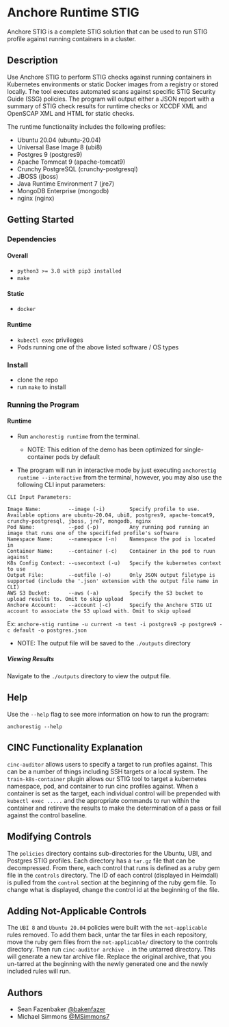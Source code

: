 # Anchore Runtime STIG

Anchore STIG is a complete STIG solution that can be used to run STIG profile against running containers in a cluster.

## Description

Use Anchore STIG to perform STIG checks against running containers in Kubernetes environments or static Docker images from a registry or stored locally. The tool executes automated scans against specific STIG Security Guide (SSG) policies. The program will output either a JSON report with a summary of STIG check results for runtime checks or XCCDF XML and OpenSCAP XML and HTML for static checks. 

The runtime functionality includes the following profiles:

* Ubuntu 20.04 (ubuntu-20.04)
* Universal Base Image 8 (ubi8)
* Postgres 9 (postgres9)
* Apache Tommcat 9 (apache-tomcat9)
* Crunchy PostgreSQL (crunchy-postgresql)
* JBOSS (jboss)
* Java Runtime Environment 7 (jre7)
* MongoDB Enterprise (mongodb)
* nginx (nginx)

## Getting Started

### Dependencies

#### Overall
* `python3 >= 3.8 with pip3 installed`
* `make`

#### Static
* `docker`

#### Runtime
* `kubectl exec` privileges
* Pods running one of the above listed software / OS types


### Install

* clone the repo
* run `make` to install 

### Running the Program

#### Runtime

* Run `anchorestig runtime` from the terminal. 
    * NOTE: This edition of the demo has been optimized for single-container pods by default

* The program will run in interactive mode by just executing `anchorestig runtime --interactive` from the terminal, however, you may also use the following CLI input parameters:

```
CLI Input Parameters:

Image Name:         --image (-i)        Specify profile to use. Available options are ubuntu-20.04, ubi8, postgres9, apache-tomcat9, crunchy-postgresql, jboss, jre7, mongodb, nginx
Pod Name:           --pod (-p)          Any running pod running an image that runs one of the specififed profile's software
Namespace Name:     --namespace (-n)    Namespace the pod is located in
Container Name:     --container (-c)    Container in the pod to ruun against
K8s Config Context: --usecontext (-u)   Specify the kubernetes context to use
Output File:        --outfile (-o)      Only JSON output filetype is supported (include the '.json' extension with the output file name in CLI)
AWS S3 Bucket:      --aws (-a)          Specify the S3 bucket to upload results to. Omit to skip upload
Anchore Account:    --account (-c)      Specify the Anchore STIG UI account to associate the S3 upload with. Omit to skip upload

```
Ex: `anchore-stig runtime -u current -n test -i postgres9 -p postgres9 -c default -o postgres.json`

* NOTE: The output file will be saved to the `./outputs` directory

##### Viewing Results

Navigate to the `./outputs` directory to view the output file. 

## Help

Use the `--help` flag to see more information on how to run the program:

`anchorestig --help`

## CINC Functionality Explanation

`cinc-auditor` allows users to specify a target to run profiles against. This can be a number of things including SSH targets or a local system. The `train-k8s-container` plugin allows our STIG tool to target a kubernetes namespace, pod, and container to run cinc profiles against. When a container is set as the target, each individual control will be prepended with `kubectl exec .....` and the appropriate commands to run within the container and retireve the results to make the determination of a pass or fail against the control baseline.

## Modifying Controls

The `policies` directory contains sub-directories for the Ubuntu, UBI, and Postgres STIG profiles. Each directory has a `tar.gz` file that can be decompressed. From there, each control that runs is defined as a ruby gem file in the `controls` directory. The ID of each control (displayed in Heimdall) is pulled from the `control` section at the beginning of the ruby gem file. To change what is displayed, change the control id at the beginning of the file.

## Adding Not-Applicable Controls

The `UBI 8` and `Ubuntu 20.04` policies were built with the `not-applicable` rules removed. To add them back, untar the tar files in each repository, move the ruby gem files from the `not-applicable/` directory to the controls directory. Then run `cinc-auditor archive .` in the untarred directory. This will generate a new tar archive file. Replace the original archive, that you un-tarred at the beginning with the newly generated one and the newly included rules will run.

## Authors

* Sean Fazenbaker 
[@bakenfazer](https://github.com/bakenfazer)
* Michael Simmons 
[@MSimmons7](https://github.com/MSimmons7)

<!-- ## Version History

* 0.1
    * Initial Release

## License

This project is licensed under the Anchore License - see the LICENSE.md file for details -->